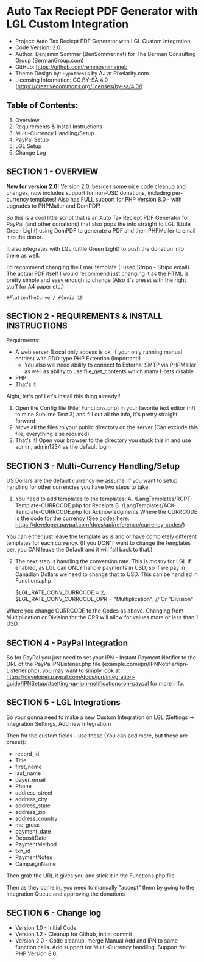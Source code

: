 
# Auto Tax Reciept PDF Generator with LGL Custom Integration

- Project: Auto Tax Reciept PDF Generator with LGL Custom Integration
- Code Version: 2.0
- Author: Benjamin Sommer (BenSommer.net) for The Berman Consulting Group (BermanGroup.com)
- GitHub: https://github.com/remmosnimajneb
- Theme Design by: `Hypothesis` by AJ at Pixelarity.com
- Licensing Information: CC BY-SA 4.0 (https://creativecommons.org/licenses/by-sa/4.0/)

## Table of Contents:
1. Overview
2. Requirements & Install Instructions
3. Multi-Currency Handling/Setup
4. PayPal Setup
5. LGL Setup
6. Change Log

## SECTION 1 - OVERVIEW

**New for version 2.0!**
Version 2.0, besides some nice code cleanup and changes, now includes support for non-USD donations, including per-currency templates!
Also has FULL support for PHP Version 8.0 - with upgrades to PHPMailer and DomPDF!

So this is a cool little script that is an Auto Tax Reciept PDF Generator for PayPal (and other donations) that also pops the info straight to LGL (Little Green Light) using DomPDF to generate a PDF and then PHPMailer to email it to the donor.

It also integrates with LGL (Little Green Light) to push the donation info there as well.

I'd recommend changing the Email template (I used Stripo - Stripo.email). The actual PDF itself I would recommend just changing it as the HTML is pretty simple and easy enough to change (Also it's preset with the right stuff for A4 paper etc.)

`#FlattenTheCurve / #Covid-19`

## SECTION 2 - REQUIREMENTS & INSTALL INSTRUCTIONS
	
Requirments:

- A web server (Local only access is ok, if your only running manual entries) with PDO type PHP Extention (Important!)
	- You also will need ability to connect to External SMTP via PHPMailer as well as ability to use file_get_contents which many Hosts disable
- PHP
- That's it

Aight, let's go! Let's install this thing already!!

1. Open the Config file (File: Functions.php) in your favorite text editor (h/t to mine Sublime Text 3) and fill out all the info, it's pretty straight forward
2. Move all the files to your public directory on the server (Can exclude this file, everything else required)
3. That's it! Open your browser to the directory you stuck this in and use admin, admin1234 as the default login

## SECTION 3 - Multi-Currency Handling/Setup
US Dollars are the default currency we assume. If you want to setup handling for other currencies you have two steps to take.
1. You need to add templates to the templates:
	A. /LangTemplates/RCPT-Template-CURRCODE.php for Receipts
	B.  /LangTemplates/ACK-Template-CURRCODE.php for Acknowledgments
Where the CURRCODE is the code for the currency 
(See codes here: https://developer.paypal.com/docs/api/reference/currency-codes/)

You can either just leave the template as is and or have completely different templates for each currency.
(If you DON'T want to change the templates per, you CAN leave the Default and it will fall back to that.)

2. The next step is handling the conversion rate. This is *mostly* for LGL if enabled, as LGL can ONLY handle payments in USD, so if we pay in Canadian Dollars we need to change that to USD. 
This can be handled in Functions.php

    $LGL_RATE_CONV_CURRCODE = 2;
    $LGL_RATE_CONV_CURRCODE_OPR = "Multiplication";	// Or "Division"

Where you change CURRCODE to the Codes as above.
Changing from Multiplication or Division for the OPR will allow for values more or less than 1 USD.

## SECTION 4 - PayPal Integration

So for PayPal you just need to set your IPN - Instant Payment Notifier to the URL of the PayPalIPNListener.php file (example.com/ipn/IPNNotifier/ipn-Listener.php), you may want to simply look at https://developer.paypal.com/docs/ipn/integration-guide/IPNSetup/#setting-up-ipn-notifications-on-paypal for more info.

## SECTION 5 - LGL Integrations

So your gonna need to make a new Custom Integration on LGL (Settings -> Integration Settings, Add new Integration)

Then for the custom fields - use these (You can add more, but these are preset):

- record_id
- Title
- first_name
- last_name
- payer_email
- Phone
- address_street
- address_city
- address_state
- address_zip
- address_country
- mc_gross
- payment_date
- DepositDate
- PaymentMethod
- txn_id
- PaymentNotes
- CampaignName

Then grab the URL it gives you and stick it in the Functions.php file.

Then as they come in, you need to manually "accept" them by going to the Integration Queue and approving the donations

## SECTION 6 - Change log

- Version 1.0 - Initial Code
- Version 1.2 - Cleanup for Github, initial commit
- Version 2.0 - Code cleanup, merge Manual Add and IPN to same function calls. Add support for Multi-Currency handling. Support for PHP Version 8.0.